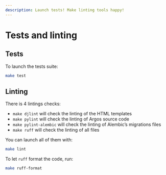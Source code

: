 ```yaml
---
description: Launch tests! Make linting tools happy!
---
```

# Tests and linting

## Tests

To launch the tests suite:
```bash
make test
```

## Linting

There is 4 lintings checks:
- `make djlint` will check the linting of the HTML templates
- `make pylint` will check the linting of Argos source code
- `make pylint-alembic` will check the linting of Alembic’s migrations files
- `make ruff` will check the linting of all files

You can launch all of them with:
```bash
make lint
```

To let `ruff` format the code, run:
```bash
make ruff-format
```
